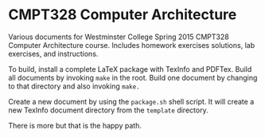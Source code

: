 CMPT328 Computer Architecture
=============================

Various documents for Westminster College Spring 2015 CMPT328 Computer
Architecture course. Includes homework exercises solutions, lab exercises, and
instructions.

To build, install a complete LaTeX package with TexInfo and PDFTex. Build
all documents by invoking ``make`` in the root. Build one document by changing
to that directory and also invoking ``make.``

Create a new document by using the ``package.sh`` shell script. It will create
a new TexInfo document directory from the ``template`` directory.

There is more but that is the happy path.
